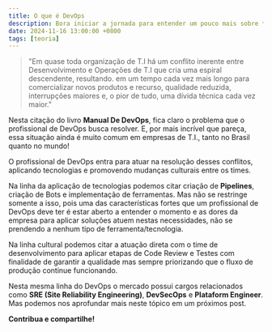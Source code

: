 ```yaml
---
title: O que é DevOps
description: Bora iniciar a jornada para entender um pouco mais sobre **o que é DevOps*?
date: 2024-11-16 13:00:00 +0800
tags: [teoria]
---
```



>"Em quase toda organização de T.I há um conflito inerente entre Desenvolvimento e Operações de T.I que cria uma espiral descendente, resultando. em um tempo cada vez mais longo para comercializar novos produtos e recurso, qualidade reduzida, interrupções maiores e, o pior de tudo, uma dívida técnica cada vez maior."

Nesta citação do livro **Manual De DevOps**, fica claro o problema que o profissional de DevOps busca resolver. E, por mais incrível que pareça, essa situação ainda é muito comum em empresas de T.I., tanto no Brasil quanto no mundo!

O profissional de DevOps entra para atuar na resolução desses conflitos, aplicando tecnologias e promovendo mudanças culturais entre os times.

Na linha da aplicação de tecnologias podemos citar criação de **Pipelines**, criação de Bots e implementação de ferramentas. Mas não se restringe somente a isso, pois uma das características fortes que um profissional de DevOps deve ter é estar aberto a entender o momento e as dores da empresa para aplicar soluções atuem nestas necessidades, não se prendendo a nenhum tipo de ferramenta/tecnologia.

Na linha cultural podemos citar a atuação direta com o time de desenvolvimento para aplicar etapas de Code Review e Testes com finalidade de garantir a qualidade mas sempre priorizando que o fluxo de produção continue funcionando.


Nesta mesma linha do DevOps o mercado possui cargos relacionados como **SRE (Site Reliability Engineering)**, **DevSecOps** e **Plataform Engineer**. Mas podemos nos aprofundar mais neste tópico em um próximos post.



**Contribua e compartilhe!**
